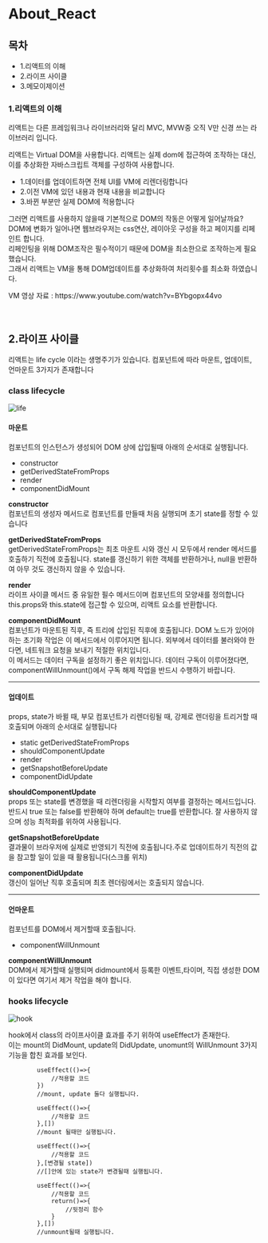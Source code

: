 # About_React
<h2>목차</h2>
    <ul>
        <li>1.리액트의 이해</li>
        <li>2.라이프 사이클</li>
        <li>3.메모이제이션</li>
    </ul>
    <h3>1.리액트의 이해</h3>
    <p>
        리액트는 다른 프레임워크나 라이브러리와 달리 MVC, MVW중 오직 V만 신경 쓰는 라이브러리 입니다.
    </p>
    <p>리액트는 Virtual DOM을 사용합니다. 리액트는 실제 dom에 접근하여 조작하는 대신, 이를 추상화한 자바스크립트 객체를
        구성하여 사용합니다.
    </p>
    <ul>
        <li>1.데이터를 업데이트하면 전체 UI를 VM에 리렌더링합니다</li>
        <li>2.이전 VM에 있던 내용과 현재 내용을 비교합니다</li>
        <li>3.바뀐 부분만 실제 DOM에 적용합니다</li>
    </ul>
    <p>그러면 리액트를 사용하지 않을때 기본적으로 DOM의 작동은 어떻게 일어날까요?</br>
        DOM에 변화가 일어나면 웹브라우저는 css연산, 레이아웃 구성을 하고 페이지를 리페인트 합니다.</br>
        리페인팅을 위해 DOM조작은 필수적이기 때문에 DOM을 최소한으로 조작하는게 필요했습니다.</br>
        그래서 리액트는 VM을 통해 DOM업데이트를 추상화하여 처리횟수를 최소화 하였습니다.
    </p>
    <p>VM 영상 자료 : https://www.youtube.com/watch?v=BYbgopx44vo</p>
    <br>
    <h2>2.라이프 사이클</h2>
    <p>리액트는 life cycle 이라는 생명주기가 있습니다.
     컴포넌트에 따라 마운트, 업데이트, 언마운트 3가지가 존재합니다
    </p>
<h3>class lifecycle </h3>

![life](https://user-images.githubusercontent.com/36911316/114523349-2d511400-9c7f-11eb-8281-f303fcb5e55d.png)

<h4>마운트</h4>
     <p>컴포넌트의 인스턴스가 생성되어 DOM 상에 삽입될때 아래의 순서대로 실행됩니다.</p>
     <ul>
         <li>constructor</li>
         <li>getDerivedStateFromProps</li>
         <li>render</li>
         <li>componentDidMount</li>
     </ul>
     <p><strong>constructor</strong><br>컴포넌트의 생성자 메서드로 컴포넌트를 만들때 처음 실행되며
    초기 state를 정할 수 있습니다</p>
    <p><strong>getDerivedStateFromProps</strong><br>
        getDerivedStateFromProps는 최초 마운트 시와 갱신 시 모두에서 render 메서드를 호출하기 직전에 호출됩니다. state를 갱신하기 위한 객체를 반환하거나, null을 반환하여 아무 것도 갱신하지 않을 수 있습니다.</p>
    <p><strong>render</strong><br>라이프 사이클 메서드 중 유일한 필수 메서드이며 컴포넌트의 모양새를 정의합니다
        this.props와 this.state에 접근할 수 있으며, 리액트 요소를 반환합니다.
    </p>
    <p><strong>componentDidMount</strong>
        <br>컴포넌트가 마운트된 직후, 즉 트리에 삽입된 직후에 호출됩니다. DOM 노드가 있어야 하는 초기화 작업은 이 메서드에서 이루어지면 됩니다. 외부에서 데이터를 불러와야 한다면, 네트워크 요청을 보내기 적절한 위치입니다.
        <br>
        이 메서드는 데이터 구독을 설정하기 좋은 위치입니다. 데이터 구독이 이루어졌다면, componentWillUnmount()에서 구독 해제 작업을 반드시 수행하기 바랍니다.
    </p>
    <hr/>
    <h4>업데이트</h4>
    <p>props, state가 바뀔 때, 부모 컴포넌트가 리렌더링될 때, 강제로 렌더링을 트리거할 때 호출되며 아래의 순서대로 실행됩니다</p>
    <ul>
        <li>static getDerivedStateFromProps</li>
        <li>shouldComponentUpdate</li>
        <li>render</li>
        <li>getSnapshotBeforeUpdate</li>
        <li>componentDidUpdate</li>
    </ul>
    <p><strong>shouldComponentUpdate</strong><br>props 또는 state를 변경했을 때 리렌더링을 시작할지 여부를 결정하는 메서드입니다.
    반드시 true 또는 false를 반환해야 하며 default는 true를 반환합니다.
    잘 사용하지 않으며 성능 최적화를 위하여 사용됩니다.</p>
    <p><strong>getSnapshotBeforeUpdate</strong><br>
        결과물이 브라우저에 실제로 반영되기 직전에 호출됩니다.주로 업데이트하기 직전의 값을 참고할 일이 있을 때 활용됩니다(스크롤 위치)
    </p>
    <p><strong>componentDidUpdate</strong><br>
        갱신이 일어난 직후 호출되며 최초 렌더링에서는 호출되지 않습니다.
    </p>
    <hr/>
    <h4>언마운트</h4>
    <p>컴포넌트를 DOM에서 제거할때 호출됩니다.</p>
    <ul>
        <li>componentWillUnmount</li>
    </ul>    
    <p><strong>componentWillUnmount</strong><br>DOM에서 제거할때 실행되며 didmount에서 등록한 이벤트,타이머, 직접 생성한 DOM이 있다면 여기서 제거 작업을 해야 합니다.</p>

<h3>hooks lifecycle</h3>

![hook](https://user-images.githubusercontent.com/36911316/114667763-d90b6a00-9d3a-11eb-92d7-a1d4ae0df063.png)

 <p>hook에서 class의 라이프사이클 효과를 주기 위하여 useEffect가 존재한다.<br>
        이는 mount의 DidMount, update의 DidUpdate, unomunt의 WillUnmount 3가지 기능을
        합친 효과를 보인다.
</p>

````
        useEffect(()=>{
            //적용할 코드
        })
        //mount, update 둘다 실행됩니다.
````
    
````
        useEffect(()=>{
            //적용할 코드
        },[])
        //mount 될때만 실행됩니다.
````
    
````
        useEffect(()=>{
            //적용할 코드
        },[변경될 state])
        //[]안에 있는 state가 변경될때 실행됩니다.
````
    
````
        useEffect(()=>{
            //적용할 코드
            return()=>{
                //뒷정리 함수
            }
        },[])
        //unmount될때 실행됩니다.
````


    



